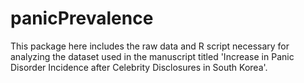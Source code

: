 # panicPrevalence

This package here includes the raw data and R script necessary for analyzing the dataset used in the manuscript titled 'Increase in Panic Disorder Incidence after Celebrity Disclosures in South Korea'.
